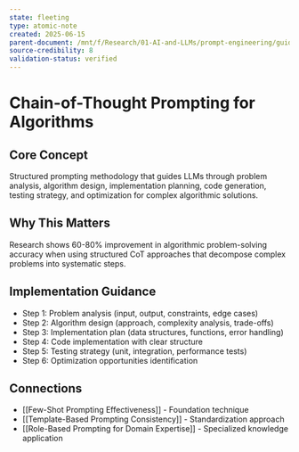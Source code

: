 ```yaml
---
state: fleeting
type: atomic-note
created: 2025-06-15
parent-document: /mnt/f/Research/01-AI-and-LLMs/prompt-engineering/guides/foundational-prompt-engineering-for-ai-coding.md
source-credibility: 8
validation-status: verified
---
```


# Chain-of-Thought Prompting for Algorithms

## Core Concept
Structured prompting methodology that guides LLMs through problem analysis, algorithm design, implementation planning, code generation, testing strategy, and optimization for complex algorithmic solutions.

## Why This Matters
Research shows 60-80% improvement in algorithmic problem-solving accuracy when using structured CoT approaches that decompose complex problems into systematic steps.

## Implementation Guidance
- Step 1: Problem analysis (input, output, constraints, edge cases)
- Step 2: Algorithm design (approach, complexity analysis, trade-offs)
- Step 3: Implementation plan (data structures, functions, error handling)
- Step 4: Code implementation with clear structure
- Step 5: Testing strategy (unit, integration, performance tests)
- Step 6: Optimization opportunities identification

## Connections
- [[Few-Shot Prompting Effectiveness]] - Foundation technique
- [[Template-Based Prompting Consistency]] - Standardization approach
- [[Role-Based Prompting for Domain Expertise]] - Specialized knowledge application